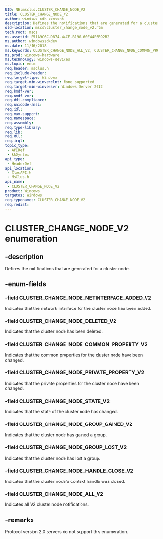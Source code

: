```yaml
---
UID: NE:msclus.CLUSTER_CHANGE_NODE_V2
title: CLUSTER_CHANGE_NODE_V2
author: windows-sdk-content
description: Defines the notifications that are generated for a cluster node.
old-location: mscs\cluster_change_node_v2.htm
tech.root: mscs
ms.assetid: E51A9C6C-D874-44CE-B190-60E44F6B92B2
ms.author: windowssdkdev
ms.date: 11/16/2018
ms.keywords: CLUSTER_CHANGE_NODE_ALL_V2, CLUSTER_CHANGE_NODE_COMMON_PROPERTY_V2, CLUSTER_CHANGE_NODE_DELETED_V2, CLUSTER_CHANGE_NODE_GROUP_GAINED_V2, CLUSTER_CHANGE_NODE_GROUP_LOST_V2, CLUSTER_CHANGE_NODE_HANDLE_CLOSE_V2, CLUSTER_CHANGE_NODE_NETINTERFACE_ADDED_V2, CLUSTER_CHANGE_NODE_PRIVATE_PROPERTY_V2, CLUSTER_CHANGE_NODE_STATE_V2, CLUSTER_CHANGE_NODE_V2, CLUSTER_CHANGE_NODE_V2 enumeration [Failover Cluster], clusapi/CLUSTER_CHANGE_NODE_ALL_V2, clusapi/CLUSTER_CHANGE_NODE_COMMON_PROPERTY_V2, clusapi/CLUSTER_CHANGE_NODE_DELETED_V2, clusapi/CLUSTER_CHANGE_NODE_GROUP_GAINED_V2, clusapi/CLUSTER_CHANGE_NODE_GROUP_LOST_V2, clusapi/CLUSTER_CHANGE_NODE_HANDLE_CLOSE_V2, clusapi/CLUSTER_CHANGE_NODE_NETINTERFACE_ADDED_V2, clusapi/CLUSTER_CHANGE_NODE_PRIVATE_PROPERTY_V2, clusapi/CLUSTER_CHANGE_NODE_STATE_V2, clusapi/CLUSTER_CHANGE_NODE_V2, msclus/CLUSTER_CHANGE_NODE_ALL_V2, msclus/CLUSTER_CHANGE_NODE_COMMON_PROPERTY_V2, msclus/CLUSTER_CHANGE_NODE_DELETED_V2, msclus/CLUSTER_CHANGE_NODE_GROUP_GAINED_V2, msclus/CLUSTER_CHANGE_NODE_GROUP_LOST_V2, msclus/CLUSTER_CHANGE_NODE_HANDLE_CLOSE_V2, msclus/CLUSTER_CHANGE_NODE_NETINTERFACE_ADDED_V2, msclus/CLUSTER_CHANGE_NODE_PRIVATE_PROPERTY_V2, msclus/CLUSTER_CHANGE_NODE_STATE_V2, msclus/CLUSTER_CHANGE_NODE_V2, mscs.cluster_change_node_v2
ms.prod: windows-hardware
ms.technology: windows-devices
ms.topic: enum
req.header: msclus.h
req.include-header: 
req.target-type: Windows
req.target-min-winverclnt: None supported
req.target-min-winversvr: Windows Server 2012
req.kmdf-ver: 
req.umdf-ver: 
req.ddi-compliance: 
req.unicode-ansi: 
req.idl: 
req.max-support: 
req.namespace: 
req.assembly: 
req.type-library: 
req.lib: 
req.dll: 
req.irql: 
topic_type:
 - APIRef
 - kbSyntax
api_type:
 - HeaderDef
api_location:
 - ClusAPI.h
 - MsClus.h
api_name:
 - CLUSTER_CHANGE_NODE_V2
product: Windows
targetos: Windows
req.typenames: CLUSTER_CHANGE_NODE_V2
req.redist: 
---
```


# CLUSTER_CHANGE_NODE_V2 enumeration


## -description


Defines the notifications that are generated for a cluster node.


## -enum-fields




### -field CLUSTER_CHANGE_NODE_NETINTERFACE_ADDED_V2

Indicates that the network interface for the cluster node has been added.


### -field CLUSTER_CHANGE_NODE_DELETED_V2

Indicates that the cluster node has been deleted.


### -field CLUSTER_CHANGE_NODE_COMMON_PROPERTY_V2

Indicates that the common properties for the cluster node have been changed.


### -field CLUSTER_CHANGE_NODE_PRIVATE_PROPERTY_V2

Indicates that the private properties for the cluster node have been changed.


### -field CLUSTER_CHANGE_NODE_STATE_V2

Indicates that the state of the cluster node has changed.


### -field CLUSTER_CHANGE_NODE_GROUP_GAINED_V2

Indicates that the cluster node has gained a group.


### -field CLUSTER_CHANGE_NODE_GROUP_LOST_V2

Indicates that the cluster node has lost a group.


### -field CLUSTER_CHANGE_NODE_HANDLE_CLOSE_V2

Indicates that the cluster node's context handle was closed.


### -field CLUSTER_CHANGE_NODE_ALL_V2

Indicates all V2 cluster node notifications.


## -remarks



Protocol version 2.0 servers do not support this enumeration.



